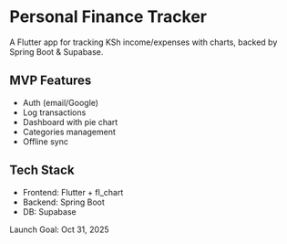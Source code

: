 # Personal Finance Tracker
A Flutter app for tracking KSh income/expenses with charts, backed by Spring Boot & Supabase.

## MVP Features
- Auth (email/Google)
- Log transactions
- Dashboard with pie chart
- Categories management
- Offline sync

## Tech Stack
- Frontend: Flutter + fl_chart
- Backend: Spring Boot
- DB: Supabase

Launch Goal: Oct 31, 2025
